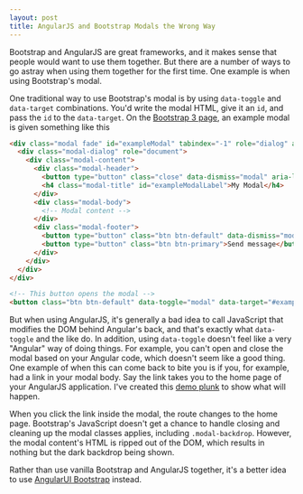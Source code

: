 ```yaml
---
layout: post
title: AngularJS and Bootstrap Modals the Wrong Way
---
```


Bootstrap and AngularJS are great frameworks, and it makes sense that people would want to use them together. But there are a number of ways to go astray when using them together for the first time. One example is when using Bootstrap's modal. 

One traditional way to use Bootstrap's modal is by using `data-toggle` and `data-target` combinations. You'd write the modal HTML, give it an `id`, and pass the `id` to the `data-target`. On the [Bootstrap 3 page](http://getbootstrap.com/javascript/#modals), an example modal is given something like this

```html
<div class="modal fade" id="exampleModal" tabindex="-1" role="dialog" aria-labelledby="exampleModalLabel">
  <div class="modal-dialog" role="document">
    <div class="modal-content">
      <div class="modal-header">
        <button type="button" class="close" data-dismiss="modal" aria-label="Close"><span aria-hidden="true">&times;</span></button>
        <h4 class="modal-title" id="exampleModalLabel">My Modal</h4>
      </div>
      <div class="modal-body">
        <!-- Modal content -->
      </div>
      <div class="modal-footer">
        <button type="button" class="btn btn-default" data-dismiss="modal">Close</button>
        <button type="button" class="btn btn-primary">Send message</button>
      </div>
    </div>
  </div>
</div>

<!-- This button opens the modal -->
<button class="btn btn-default" data-toggle="modal" data-target="#exampleModal">Modal Me</button>
```

But when using AngularJS, it's generally a bad idea to call JavaScript that modifies the DOM behind Angular's back,  and that's exactly what `data-toggle` and the like do. In addition, using `data-toggle` doesn't feel like a very "Angular" way of doing things. For example, you can't open and close the modal based on your Angular code, which doesn't seem like a good thing. One example of when this can come back to bite you is if you, for example, had a link in your modal body. Say the link takes you to the home page of your AngularJS application. I've created this [demo plunk](http://embed.plnkr.co/quskvcvXwlAc6mSWfPc8/) to show what will happen.

When you click the link inside the modal, the route changes to the home page. Bootstrap's JavaScript doesn't get a chance to handle closing and cleaning up the modal classes applies, including `.modal-backdrop`. However, the modal content's HTML is ripped out of the DOM, which results in nothing but the dark backdrop being shown. 

Rather than use vanilla Bootstrap and AngularJS together, it's a better idea to use [AngularUI Bootstrap](https://angular-ui.github.io/bootstrap/) instead. 



